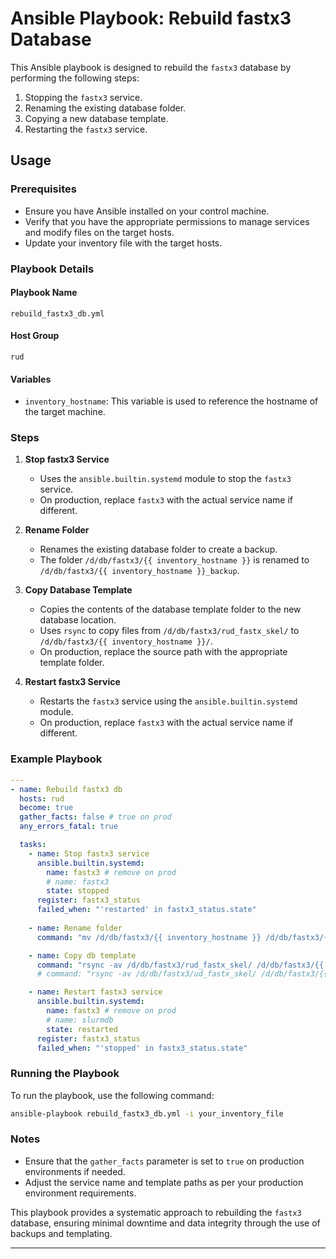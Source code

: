 # Ansible Playbook: Rebuild fastx3 Database

This Ansible playbook is designed to rebuild the `fastx3` database by performing the following steps:
1. Stopping the `fastx3` service.
2. Renaming the existing database folder.
3. Copying a new database template.
4. Restarting the `fastx3` service.

## Usage

### Prerequisites
- Ensure you have Ansible installed on your control machine.
- Verify that you have the appropriate permissions to manage services and modify files on the target hosts.
- Update your inventory file with the target hosts.

### Playbook Details

#### Playbook Name
`rebuild_fastx3_db.yml`

#### Host Group
`rud`

#### Variables
- `inventory_hostname`: This variable is used to reference the hostname of the target machine.

### Steps

1. **Stop fastx3 Service**
    - Uses the `ansible.builtin.systemd` module to stop the `fastx3` service.
    - On production, replace `fastx3` with the actual service name if different.

2. **Rename Folder**
    - Renames the existing database folder to create a backup.
    - The folder `/d/db/fastx3/{{ inventory_hostname }}` is renamed to `/d/db/fastx3/{{ inventory_hostname }}_backup`.

3. **Copy Database Template**
    - Copies the contents of the database template folder to the new database location.
    - Uses `rsync` to copy files from `/d/db/fastx3/rud_fastx_skel/` to `/d/db/fastx3/{{ inventory_hostname }}/`.
    - On production, replace the source path with the appropriate template folder.

4. **Restart fastx3 Service**
    - Restarts the `fastx3` service using the `ansible.builtin.systemd` module.
    - On production, replace `fastx3` with the actual service name if different.

### Example Playbook

```yaml
---
- name: Rebuild fastx3 db
  hosts: rud
  become: true
  gather_facts: false # true on prod
  any_errors_fatal: true

  tasks:
    - name: Stop fastx3 service
      ansible.builtin.systemd:
        name: fastx3 # remove on prod
        # name: fastx3
        state: stopped
      register: fastx3_status
      failed_when: "'restarted' in fastx3_status.state"
 
    - name: Rename folder
      command: "mv /d/db/fastx3/{{ inventory_hostname }} /d/db/fastx3/{{ inventory_hostname }}_backup"

    - name: Copy db template
      command: "rsync -av /d/db/fastx3/rud_fastx_skel/ /d/db/fastx3/{{ inventory_hostname }}/"
      # command: "rsync -av /d/db/fastx3/ud_fastx_skel/ /d/db/fastx3/{{ inventory_hostname }}/"

    - name: Restart fastx3 service
      ansible.builtin.systemd:
        name: fastx3 # remove on prod
        # name: slurmdb
        state: restarted
      register: fastx3_status
      failed_when: "'stopped' in fastx3_status.state"
```

### Running the Playbook

To run the playbook, use the following command:
```sh
ansible-playbook rebuild_fastx3_db.yml -i your_inventory_file
```

### Notes

- Ensure that the `gather_facts` parameter is set to `true` on production environments if needed.
- Adjust the service name and template paths as per your production environment requirements.

This playbook provides a systematic approach to rebuilding the `fastx3` database, ensuring minimal downtime and data integrity through the use of backups and templating.

---

